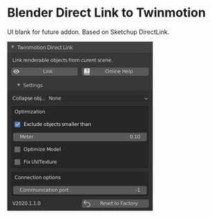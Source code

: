 # Blender Direct Link to Twinmotion

UI blank for future addon. Based on Sketchup DirectLink.

![Properties > Scene > Addon UI](TwinmotionDirectLink_010.png "Properties > Scene > Addon UI")